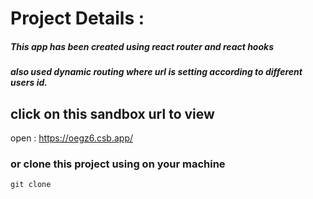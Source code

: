 # Project Details :
##### This app has been created using react router and react hooks
##### also used dynamic routing where url is setting according to different users id.

## click on this sandbox url to view
open : https://oegz6.csb.app/

### or clone this project using on your machine
`git clone`